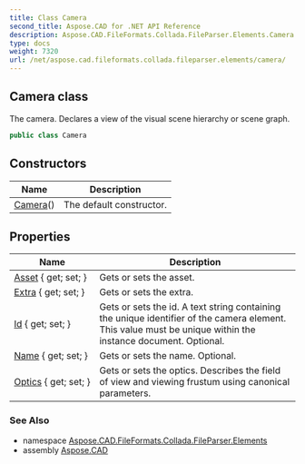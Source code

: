 ```yaml
---
title: Class Camera
second_title: Aspose.CAD for .NET API Reference
description: Aspose.CAD.FileFormats.Collada.FileParser.Elements.Camera class. The camera. Declares a view of the visual scene hierarchy or scene graph
type: docs
weight: 7320
url: /net/aspose.cad.fileformats.collada.fileparser.elements/camera/
---
```

## Camera class

The camera. Declares a view of the visual scene hierarchy or scene graph.

```csharp
public class Camera
```

## Constructors

| Name | Description |
| --- | --- |
| [Camera](camera/)() | The default constructor. |

## Properties

| Name | Description |
| --- | --- |
| [Asset](../../aspose.cad.fileformats.collada.fileparser.elements/camera/asset/) { get; set; } | Gets or sets the asset. |
| [Extra](../../aspose.cad.fileformats.collada.fileparser.elements/camera/extra/) { get; set; } | Gets or sets the extra. |
| [Id](../../aspose.cad.fileformats.collada.fileparser.elements/camera/id/) { get; set; } | Gets or sets the id. A text string containing the unique identifier of the camera element. This value must be unique within the instance document. Optional. |
| [Name](../../aspose.cad.fileformats.collada.fileparser.elements/camera/name/) { get; set; } | Gets or sets the name. Optional. |
| [Optics](../../aspose.cad.fileformats.collada.fileparser.elements/camera/optics/) { get; set; } | Gets or sets the optics. Describes the field of view and viewing frustum using canonical parameters. |

### See Also

* namespace [Aspose.CAD.FileFormats.Collada.FileParser.Elements](../../aspose.cad.fileformats.collada.fileparser.elements/)
* assembly [Aspose.CAD](../../)


